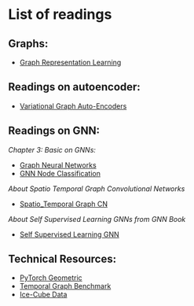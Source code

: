 # List of readings

## Graphs:

* [Graph Representation Learning](https://github.com/oyvinkm/SST_GNN/blob/main/Readings/GNN%20Book/GNNBook_ch2.pdf)
## Readings on autoencoder:
* [Variational Graph Auto-Encoders](https://github.com/oyvinkm/SST_GNN/blob/main/Readings/Variational_Graph_Auto-Encoders.pdf)
## Readings on GNN:
*Chapter 3: Basic on GNNs:*
* [Graph Neural Networks](https://github.com/oyvinkm/SST_GNN/blob/main/Readings/GNN%20Book/GNNBook_ch3.pdf)
* [GNN Node Classification](https://github.com/oyvinkm/SST_GNN/blob/main/Readings/GNN%20Book/GNNBook_ch4.pdf)
  
*About Spatio Temporal Graph Convolutional Networks*
* [Spatio_Temporal Graph CN](https://github.com/oyvinkm/SST_GNN/blob/main/Readings/Spatio-Temporal%20Graph%20Convolutional%20Networks.pdf)
  
*About Self Supervised Learning GNNs from GNN Book*
* [Self Supervised Learning GNN](https://github.com/oyvinkm/SST_GNN/blob/main/Readings/chapter18.pdf)

## Technical Resources:
* [PyTorch Geometric](https://pytorch-geometric.readthedocs.io/en/latest/)
* [Temporal Graph Benchmark](https://tgb.complexdatalab.com/)
* [Ice-Cube Data](https://www.kaggle.com/competitions/icecube-neutrinos-in-deep-ice)
